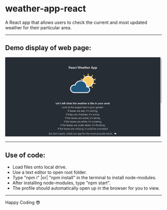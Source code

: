 # weather-app-react
A React app that allows users to check the current and most updated weather for their particular area.
<hr/>

## Demo display of web page:
<img src="demo.gif" alt="Demo display of web page">
<hr/>

## Use of code:
* Load files onto local drive.
* Use a text editor to open root folder.
* Type "npm i" |or| "npm install" in the terminal to install node-modules.
* After installing node-modules, type "npm start".
* The profile should automatically open up in the browser for you to view.
<hr/>

<span>Happy Coding :sunglasses:</span>

